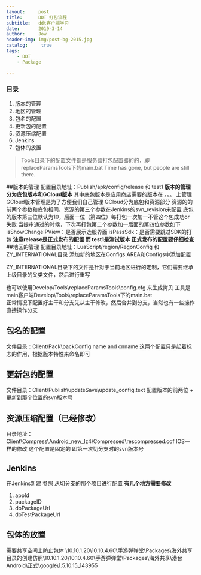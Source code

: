```yaml
---
layout:     post
title:      DDT 打包流程
subtitle:   ddt客户端学习
date:       2019-3-14
author:     Jow
header-img: img/post-bg-2015.jpg
catalog: 	 true 
tags:
    - DDT
    - Package

---
```


### 目录
1. 版本的管理
2. 地区的管理
3. 包名的配置
4. 更新包的配置
5. 资源压缩配置
6. Jenkins
7. 包体的放置

> Tools目录下的配置文件都是服务器打包配置器的的，即replaceParamsTools下的main.bat
> Time has gone, but people are still there.

##版本的管理
配置目录地址：Publish/apk/config/release  和 test1
**版本的管理分为底包版本和GCloud版本**
其中底包版本是应用商店需要的版本在 。。。 上管理
GCloud版本管理是为了方便我们自己管理
GCloud分为底包和资源部分
资源的的前两个参数和底包相同，资源的第三个参数在Jenkins的svn_revision来配置
底包的版本第三位默认为10，后面一位（第四位）每打包一次加一不管这个包成功or失败
当提审通过的时候，下次再打包第二个参数加一后面的第四位参数如下
isShowChangeIPView：是否展示选服界面
isPassSdk：是否需要跳过SDK的打包
**注意release是正式发布的配置 而 test1是测试版本 正式发布的配置要仔细检查**
##地区的管理
配置目录地址：LuaScript/region/RegonConfig 和 ZY_INTERNATIONAL目录
添加新的地区在Configs.AREA和Configs中添加配置

ZY_INTERNATIONAL目录下的文件是针对于当前地区进行的定制，它们需要继承上级目录的父类文件，然后进行重写

也可以使用Develop\Tools\replaceParamsTools\config.cfg 来生成拷贝
工具是main客户端Develop\Tools\replaceParamsTools下的main.bat  
正常情况下配置好主干和分支先从主干修改，然后合并到分支，当然也有一些操作直接操作分支

## 包名的配置
文件目录：Client\Pack\packConfig
name and cnname 这两个配置只是起着标志的作用，根据版本特性来命名即可

## 更新包的配置
文件目录：Client\Publish\updateSave\update_config.text
配置版本的前两位 + 更新到那个位置的svn版本号
##  资源压缩配置（已经修改）
目录地址：Client\Compress\Android_new_lz4\Compressed\rescompressed.cof
IOS一样的修改
这个配置是固定的 即第一次切分支时的svn版本号
## Jenkins
在Jenkins新建 参照 从切分支的那个项目进行配置
**有几个地方需要修改**
1. appId
2. packageID
3. doPackageUrl
4. doTestPackageUrl

## 包体的放置
需要共享空间上防止包体 \\10.10.1.20\10.10.4.60\手游弹弹堂\Packages\海外共享\
目录的创建仿照\\10.10.1.20\10.10.4.60\手游弹弹堂\Packages\海外共享\港台Android\正式\google\1.5.10.15_143955




